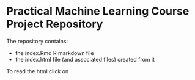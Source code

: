 # Practical Machine Learning Course Project Repository

The repository contains:

* the index.Rmd R markdown file
* the index.html file (and associated files) created from it 

To read the html click on 
